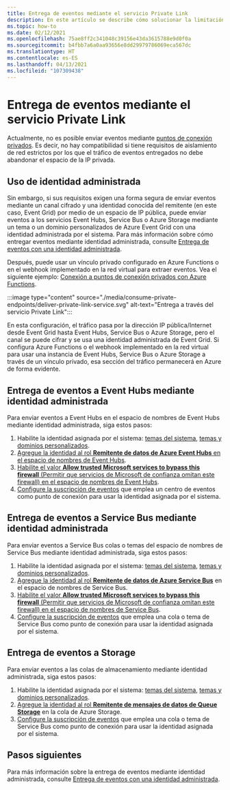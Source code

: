 ```yaml
---
title: Entrega de eventos mediante el servicio Private Link
description: En este artículo se describe cómo solucionar la limitación de no poder enviar eventos mediante el servicio Private Link.
ms.topic: how-to
ms.date: 02/12/2021
ms.openlocfilehash: 75ae8ff2c341048c39156e43da3615788e9d0f0a
ms.sourcegitcommit: b4fbb7a6a0aa93656e8dd29979786069eca567dc
ms.translationtype: HT
ms.contentlocale: es-ES
ms.lasthandoff: 04/13/2021
ms.locfileid: "107309438"
---
```

# <a name="deliver-events-using-private-link-service"></a>Entrega de eventos mediante el servicio Private Link
Actualmente, no es posible enviar eventos mediante [puntos de conexión privados](../private-link/private-endpoint-overview.md). Es decir, no hay compatibilidad si tiene requisitos de aislamiento de red estrictos por los que el tráfico de eventos entregados no debe abandonar el espacio de la IP privada. 

## <a name="use-managed-identity"></a>Uso de identidad administrada
Sin embargo, si sus requisitos exigen una forma segura de enviar eventos mediante un canal cifrado y una identidad conocida del remitente (en este caso, Event Grid) por medio de un espacio de IP pública, puede enviar eventos a los servicios Event Hubs, Service Bus o Azure Storage mediante un tema o un dominio personalizados de Azure Event Grid con una identidad administrada por el sistema. Para más información sobre cómo entregar eventos mediante identidad administrada, consulte [Entrega de eventos con una identidad administrada](managed-service-identity.md). 

Después, puede usar un vínculo privado configurado en Azure Functions o en el webhook implementado en la red virtual para extraer eventos. Vea el siguiente ejemplo: [Conexión a puntos de conexión privados con Azure Functions](/samples/azure-samples/azure-functions-private-endpoints/connect-to-private-endpoints-with-azure-functions/).


:::image type="content" source="./media/consume-private-endpoints/deliver-private-link-service.svg" alt-text="Entrega a través del servicio Private Link":::


En esta configuración, el tráfico pasa por la dirección IP pública/Internet desde Event Grid hasta Event Hubs, Service Bus o Azure Storage, pero el canal se puede cifrar y se usa una identidad administrada de Event Grid. Si configura Azure Functions o el webhook implementado en la red virtual para usar una instancia de Event Hubs, Service Bus o Azure Storage a través de un vínculo privado, esa sección del tráfico permanecerá en Azure de forma evidente.

## <a name="deliver-events-to-event-hubs-using-managed-identity"></a>Entrega de eventos a Event Hubs mediante identidad administrada
Para enviar eventos a Event Hubs en el espacio de nombres de Event Hubs mediante identidad administrada, siga estos pasos:

1. Habilite la identidad asignada por el sistema: [temas del sistema](enable-identity-system-topics.md), [temas y dominios personalizados](enable-identity-custom-topics-domains.md).  
1. [Agregue la identidad al rol **Remitente de datos de Azure Event Hubs** en el espacio de nombres de Event Hubs](../event-hubs/authenticate-managed-identity.md#to-assign-azure-roles-using-the-azure-portal).
1. [Habilite el valor **Allow trusted Microsoft services to bypass this firewall** (Permitir que servicios de Microsoft de confianza omitan este firewall) en el espacio de nombres de Event Hubs](../event-hubs/event-hubs-service-endpoints.md#trusted-microsoft-services). 
1. [Configure la suscripción de eventos](managed-service-identity.md#create-event-subscriptions-that-use-an-identity) que emplea un centro de eventos como punto de conexión para usar la identidad asignada por el sistema.

## <a name="deliver-events-to-service-bus-using-managed-identity"></a>Entrega de eventos a Service Bus mediante identidad administrada
Para enviar eventos a Service Bus colas o temas del espacio de nombres de Service Bus mediante identidad administrada, siga estos pasos:

1. Habilite la identidad asignada por el sistema: [temas del sistema](enable-identity-system-topics.md), [temas y dominios personalizados](enable-identity-custom-topics-domains.md). 
1. [Agregue la identidad al rol **Remitente de datos de Azure Service Bus**](../service-bus-messaging/service-bus-managed-service-identity.md#azure-built-in-roles-for-azure-service-bus) en el espacio de nombres de Service Bus.
1. [Habilite el valor **Allow trusted Microsoft services to bypass this firewall** (Permitir que servicios de Microsoft de confianza omitan este firewall) en el espacio de nombres de Service Bus](../service-bus-messaging/service-bus-service-endpoints.md#trusted-microsoft-services). 
1. [Configure la suscripción de eventos](managed-service-identity.md) que emplea una cola o tema de Service Bus como punto de conexión para usar la identidad asignada por el sistema.

## <a name="deliver-events-to-storage"></a>Entrega de eventos a Storage 
Para enviar eventos a las colas de almacenamiento mediante identidad administrada, siga estos pasos:

1. Habilite la identidad asignada por el sistema: [temas del sistema](enable-identity-system-topics.md), [temas y dominios personalizados](enable-identity-custom-topics-domains.md). 
1. [Agregue la identidad al rol **Remitente de mensajes de datos de Queue Storage**](../storage/common/storage-auth-aad-rbac-portal.md) en la cola de Azure Storage.
1. [Configure la suscripción de eventos](managed-service-identity.md#create-event-subscriptions-that-use-an-identity) que emplea una cola o tema de Service Bus como punto de conexión para usar la identidad asignada por el sistema.


## <a name="next-steps"></a>Pasos siguientes
Para más información sobre la entrega de eventos mediante identidad administrada, consulte [Entrega de eventos con una identidad administrada](managed-service-identity.md). 
